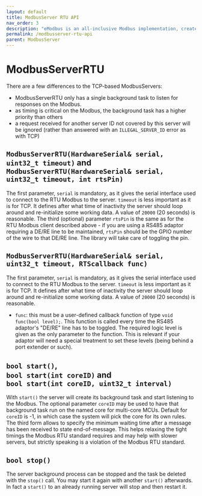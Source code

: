 ```yaml
---
layout: default
title: ModbusServer RTU API
nav_order: 3
description: "eModbus is an all-inclusive Modbus implementation, created for ESP32 and Arduino"
permalink: /modbusserver-rtu-api
parent: ModbusServer
---
```


# ModbusServerRTU

There are a few differences to the TCP-based ModbusServers: 
- ModbusServerRTU only has a single background task to listen for responses on the Modbus.
- as timing is critical on the Modbus, the background task has a higher priority than others
- a request received for another server ID not covered by this server will be ignored (rather than answered with an `ILLEGAL_SERVER_ID` error as with TCP)

## `ModbusServerRTU(HardwareSerial& serial, uint32_t timeout)` and<br> `ModbusServerRTU(HardwareSerial& serial, uint32_t timeout, int rtsPin)`
The first parameter, `serial` is mandatory, as it gives the serial interface used to connect to the RTU Modbus to the server.
`timeout` is less important as it is for TCP. It defines after what time of inactivity the server should loop around and re-initialize some working data.
A value of `20000` (20 seconds) is reasonable.
The third (optional) parameter `rtsPin` is the same as for the RTU Modbus client described above - if you are using a RS485 adaptor requiring a DE/RE line to be maintained, `rtsPin` should be the GPIO number of the wire to that DE/RE line. The library will take care of toggling the pin.

## `ModbusServerRTU(HardwareSerial& serial, uint32_t timeout, RTScallback func)`
The first parameter, `serial` is mandatory, as it gives the serial interface used to connect to the RTU Modbus to the server.
`timeout` is less important as it is for TCP. It defines after what time of inactivity the server should loop around and re-initialize some working data.
A value of `20000` (20 seconds) is reasonable.
- `func`: this must be a user-defined callback function of type ``void func(bool level);``. This function is called every time the RS485 adaptor's "DE/RE" line has to be toggled. The required logic level is given as the only parameter to the function. This is relevant if your adaptor will need a special treatment to set these levels (being behind a port extender or such).

## `bool start()`,<br> `bool start(int coreID)` and <br>``bool start(int coreID, uint32_t interval)``
With `start()` the server will create its background task and start listening to the Modbus. 
The optional parameter `coreID` may be used to have that background task run on the named core for multi-core MCUs. Default for ``coreID`` is -1, in which case the system will pick the core for its own rules.
The third form allows to specify the minimum waiting time after a message has been received to state end-of-message. 
This helps relaxing the tight timings the Modbus RTU standard requires and may help with slower servers, but strictly speaking is a violation of the Modbus RTU standard.

## `bool stop()`
The server background process can be stopped and the task be deleted with the `stop()` call. You may start it again with another `start()` afterwards.
In fact a `start()` to an already running server will stop and then restart it.
